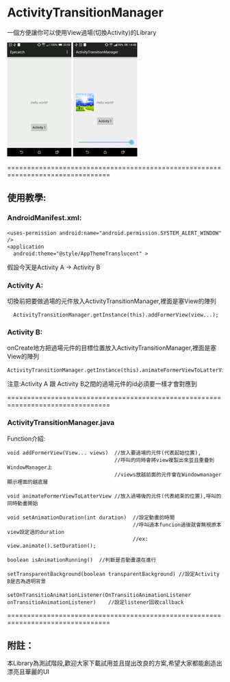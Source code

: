 # ActivityTransitionManager
一個方便讓你可以使用View過場(切換Activity)的Library

![Screenshot](https://raw.githubusercontent.com/guodong1111/ActivityTransitionManager/master/image/temp-150-91075853.gif)
![Screenshot](https://raw.githubusercontent.com/guodong1111/ActivityTransitionManager/master/image/animation.gif)

================================================================================
## 使用教學:

### AndroidManifest.xml:

    <uses-permission android:name="android.permission.SYSTEM_ALERT_WINDOW" />
    <application  
      android:theme="@style/AppThemeTranslucent" >


假設今天是Activity A -> Activity B

### Activity A:

  切換前把要做過場的元件放入ActivityTransitionManager,裡面是塞View的陣列

```
  ActivityTransitionManager.getInstance(this).addFormerView(view...);

```
  
  
### Activity B:

  onCreate地方把過場元件的目標位置放入ActivityTransitionManager,裡面是塞View的陣列


```
ActivityTransitionManager.getInstance(this).animateFormerViewToLatterView(view...);

```


注意:Activity A 跟 Activity B之間的過場元件的id必須要一樣才會對應到


================================================================================
### ActivityTransitionManager.java 

Function介紹:

```
void addFormerView(View... views)  //放入要過場的元件(代表起始位置),
                                   //呼叫的同時會將view複製出來並且重疊到WindowManager上
                                   //views放越前面的元件會在Windowmanager顯示裡面的越底層
  
void animateFormerViewToLatterView //放入過場後的元件(代表結束的位置),呼叫的同時動畫開始
  
void setAnimationDuration(int duration)  //設定動畫的時間
                                         //呼叫過本funcion過後就會無視原本view設定過的duration 
                                         //ex: view.animate().setDuration();
  
boolean isAnimationRunning()  //判斷是否動畫還在進行
  
setTransparentBackground(boolean transparentBackground) //設定Activity B是否為透明背景
  
setOnTransitioAnimationListener(OnTransitioAnimationListener onTransitioAnimationListener)    //設定listener回收callback
```
  
  
================================================================================
## 附註：

  本Library為測試階段,歡迎大家下載試用並且提出改良的方案,希望大家都能創造出漂亮且華麗的UI
  
  

